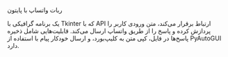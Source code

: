 ربات واتساپ با پایتون

یک برنامه گرافیکی با Tkinter که با API ارتباط برقرار می‌کند، متن ورودی کاربر را پردازش کرده و پاسخ را از طریق واتساپ ارسال می‌کند. قابلیت‌هایی شامل ذخیره پاسخ‌ها در فایل، کپی متن به کلیپ‌بورد، و ارسال خودکار پیام با استفاده از PyAutoGUI دارد.
